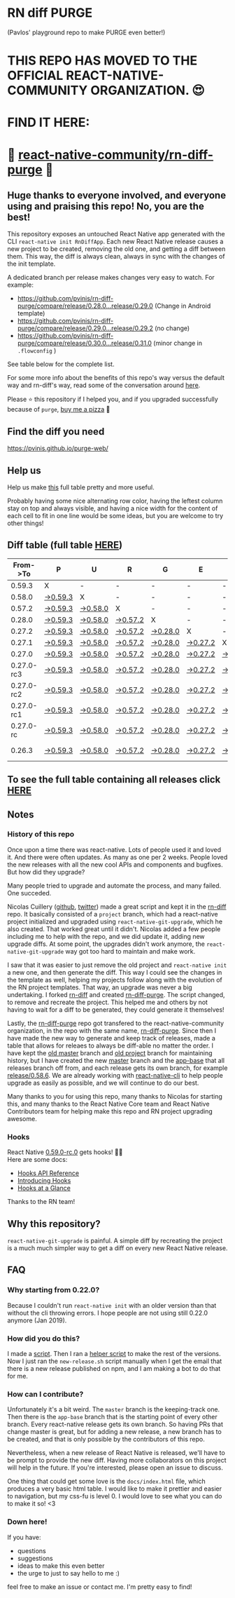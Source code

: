 # RN diff PURGE
(Pavlos' playground repo to make PURGE even better!)

# THIS REPO HAS MOVED TO THE OFFICIAL REACT-NATIVE-COMMUNITY ORGANIZATION. 😍
# FIND IT HERE:  
# 💪 [react-native-community/rn-diff-purge](https://github.com/react-native-community/rn-diff-purge) 🎉
## Huge thanks to everyone involved, and everyone using and praising this repo! No, you are the best!

This repository exposes an untouched React Native app generated with the CLI
`react-native init RnDiffApp`. Each new React Native release causes a new project to be created, removing the old one, and getting a diff between them. This way, the diff is always clean, always in sync with the changes of the init template.

A dedicated branch per release makes changes very easy
to watch. For example:

* https://github.com/pvinis/rn-diff-purge/compare/release/0.28.0...release/0.29.0
(Change in Android template)
* https://github.com/pvinis/rn-diff-purge/compare/release/0.29.0...release/0.29.2
(no change)
* https://github.com/pvinis/rn-diff-purge/compare/release/0.30.0...release/0.31.0
(minor change in `.flowconfig` )

See table below for the complete list.

For some more info about the benefits of this repo's way versus the default way and rn-diff's way, read some of the conversation around [here](https://github.com/react-native-community/discussions-and-proposals/issues/68#issuecomment-452227478).

Please :star: this repository if I helped you, and if you upgraded successfully because of `purge`, [buy me a pizza](https://www.buymeacoffee.com/DGWwHVZ4s) :pizza:

## Find the diff you need
https://pvinis.github.io/purge-web/

## Help us
Help us make [this](https://pvinis.github.io/rn-diff-purge) full table pretty and more useful.

Probably having some nice alternating row color, having the leftest column stay on top and always visible, and having a nice width for the content of each cell to fit in one line would be some ideas, but you are welcome to try other things!

## Diff table (full table [HERE](https://pvinis.github.io/rn-diff-purge))

| From->To   | P                                                                                              | U                                                                                              | R                                                                                              | G                                                                                              | E                                                                                              |                                                                                                | T                                                                                              | I                                                                                                      | M                                                                                                      | E                                                                                                     | !                                                                                                | !   |
| ---------- | ---------------------------------------------------------------------------------------------- | ---------------------------------------------------------------------------------------------- | ---------------------------------------------------------------------------------------------- | ---------------------------------------------------------------------------------------------- | ---------------------------------------------------------------------------------------------- | ---------------------------------------------------------------------------------------------- | ---------------------------------------------------------------------------------------------- | ------------------------------------------------------------------------------------------------------ | ------------------------------------------------------------------------------------------------------ | ----------------------------------------------------------------------------------------------------- | ------------------------------------------------------------------------------------------------ | --- |
| 0.59.3     | X                                                                                              | -                                                                                              | -                                                                                              | -                                                                                              | -                                                                                              | -                                                                                              | -                                                                                              | -                                                                                                      | -                                                                                                      | -                                                                                                     | -                                                                                                | -   |
| 0.58.0     | [->0.59.3](https://github.com/pvinis/rn-diff-purge/compare/release/0.58.0..release/0.59.3)     | X                                                                                              | -                                                                                              | -                                                                                              | -                                                                                              | -                                                                                              | -                                                                                              | -                                                                                                      | -                                                                                                      | -                                                                                                     | -                                                                                                | -   |
| 0.57.2     | [->0.59.3](https://github.com/pvinis/rn-diff-purge/compare/release/0.57.2..release/0.59.3)     | [->0.58.0](https://github.com/pvinis/rn-diff-purge/compare/release/0.57.2..release/0.58.0)     | X                                                                                              | -                                                                                              | -                                                                                              | -                                                                                              | -                                                                                              | -                                                                                                      | -                                                                                                      | -                                                                                                     | -                                                                                                | -   |
| 0.28.0     | [->0.59.3](https://github.com/pvinis/rn-diff-purge/compare/release/0.28.0..release/0.59.3)     | [->0.58.0](https://github.com/pvinis/rn-diff-purge/compare/release/0.28.0..release/0.58.0)     | [->0.57.2](https://github.com/pvinis/rn-diff-purge/compare/release/0.28.0..release/0.57.2)     | X                                                                                              | -                                                                                              | -                                                                                              | -                                                                                              | -                                                                                                      | -                                                                                                      | -                                                                                                     | -                                                                                                | -   |
| 0.27.2     | [->0.59.3](https://github.com/pvinis/rn-diff-purge/compare/release/0.27.2..release/0.59.3)     | [->0.58.0](https://github.com/pvinis/rn-diff-purge/compare/release/0.27.2..release/0.58.0)     | [->0.57.2](https://github.com/pvinis/rn-diff-purge/compare/release/0.27.2..release/0.57.2)     | [->0.28.0](https://github.com/pvinis/rn-diff-purge/compare/release/0.27.2..release/0.28.0)     | X                                                                                              | -                                                                                              | -                                                                                              | -                                                                                                      | -                                                                                                      | -                                                                                                     | -                                                                                                | -   |
| 0.27.1     | [->0.59.3](https://github.com/pvinis/rn-diff-purge/compare/release/0.27.1..release/0.59.3)     | [->0.58.0](https://github.com/pvinis/rn-diff-purge/compare/release/0.27.1..release/0.58.0)     | [->0.57.2](https://github.com/pvinis/rn-diff-purge/compare/release/0.27.1..release/0.57.2)     | [->0.28.0](https://github.com/pvinis/rn-diff-purge/compare/release/0.27.1..release/0.28.0)     | [->0.27.2](https://github.com/pvinis/rn-diff-purge/compare/release/0.27.1..release/0.27.2)     | X                                                                                              | -                                                                                              | -                                                                                                      | -                                                                                                      | -                                                                                                     | -                                                                                                | -   |
| 0.27.0     | [->0.59.3](https://github.com/pvinis/rn-diff-purge/compare/release/0.27.0..release/0.59.3)     | [->0.58.0](https://github.com/pvinis/rn-diff-purge/compare/release/0.27.0..release/0.58.0)     | [->0.57.2](https://github.com/pvinis/rn-diff-purge/compare/release/0.27.0..release/0.57.2)     | [->0.28.0](https://github.com/pvinis/rn-diff-purge/compare/release/0.27.0..release/0.28.0)     | [->0.27.2](https://github.com/pvinis/rn-diff-purge/compare/release/0.27.0..release/0.27.2)     | [->0.27.1](https://github.com/pvinis/rn-diff-purge/compare/release/0.27.0..release/0.27.1)     | X                                                                                              | -                                                                                                      | -                                                                                                      | -                                                                                                     | -                                                                                                | -   |
| 0.27.0-rc3 | [->0.59.3](https://github.com/pvinis/rn-diff-purge/compare/release/0.27.0-rc3..release/0.59.3) | [->0.58.0](https://github.com/pvinis/rn-diff-purge/compare/release/0.27.0-rc3..release/0.58.0) | [->0.57.2](https://github.com/pvinis/rn-diff-purge/compare/release/0.27.0-rc3..release/0.57.2) | [->0.28.0](https://github.com/pvinis/rn-diff-purge/compare/release/0.27.0-rc3..release/0.28.0) | [->0.27.2](https://github.com/pvinis/rn-diff-purge/compare/release/0.27.0-rc3..release/0.27.2) | [->0.27.1](https://github.com/pvinis/rn-diff-purge/compare/release/0.27.0-rc3..release/0.27.1) | [->0.27.0](https://github.com/pvinis/rn-diff-purge/compare/release/0.27.0-rc3..release/0.27.0) | X                                                                                                      | -                                                                                                      | -                                                                                                     | -                                                                                                | -   |
| 0.27.0-rc2 | [->0.59.3](https://github.com/pvinis/rn-diff-purge/compare/release/0.27.0-rc2..release/0.59.3) | [->0.58.0](https://github.com/pvinis/rn-diff-purge/compare/release/0.27.0-rc2..release/0.58.0) | [->0.57.2](https://github.com/pvinis/rn-diff-purge/compare/release/0.27.0-rc2..release/0.57.2) | [->0.28.0](https://github.com/pvinis/rn-diff-purge/compare/release/0.27.0-rc2..release/0.28.0) | [->0.27.2](https://github.com/pvinis/rn-diff-purge/compare/release/0.27.0-rc2..release/0.27.2) | [->0.27.1](https://github.com/pvinis/rn-diff-purge/compare/release/0.27.0-rc2..release/0.27.1) | [->0.27.0](https://github.com/pvinis/rn-diff-purge/compare/release/0.27.0-rc2..release/0.27.0) | [->0.27.0-rc3](https://github.com/pvinis/rn-diff-purge/compare/release/0.27.0-rc2..release/0.27.0-rc3) | X                                                                                                      | -                                                                                                     | -                                                                                                | -   |
| 0.27.0-rc1 | [->0.59.3](https://github.com/pvinis/rn-diff-purge/compare/release/0.27.0-rc1..release/0.59.3) | [->0.58.0](https://github.com/pvinis/rn-diff-purge/compare/release/0.27.0-rc1..release/0.58.0) | [->0.57.2](https://github.com/pvinis/rn-diff-purge/compare/release/0.27.0-rc1..release/0.57.2) | [->0.28.0](https://github.com/pvinis/rn-diff-purge/compare/release/0.27.0-rc1..release/0.28.0) | [->0.27.2](https://github.com/pvinis/rn-diff-purge/compare/release/0.27.0-rc1..release/0.27.2) | [->0.27.1](https://github.com/pvinis/rn-diff-purge/compare/release/0.27.0-rc1..release/0.27.1) | [->0.27.0](https://github.com/pvinis/rn-diff-purge/compare/release/0.27.0-rc1..release/0.27.0) | [->0.27.0-rc3](https://github.com/pvinis/rn-diff-purge/compare/release/0.27.0-rc1..release/0.27.0-rc3) | [->0.27.0-rc2](https://github.com/pvinis/rn-diff-purge/compare/release/0.27.0-rc1..release/0.27.0-rc2) | X                                                                                                     | -                                                                                                | -   |
| 0.27.0-rc  | [->0.59.3](https://github.com/pvinis/rn-diff-purge/compare/release/0.27.0-rc..release/0.59.3)  | [->0.58.0](https://github.com/pvinis/rn-diff-purge/compare/release/0.27.0-rc..release/0.58.0)  | [->0.57.2](https://github.com/pvinis/rn-diff-purge/compare/release/0.27.0-rc..release/0.57.2)  | [->0.28.0](https://github.com/pvinis/rn-diff-purge/compare/release/0.27.0-rc..release/0.28.0)  | [->0.27.2](https://github.com/pvinis/rn-diff-purge/compare/release/0.27.0-rc..release/0.27.2)  | [->0.27.1](https://github.com/pvinis/rn-diff-purge/compare/release/0.27.0-rc..release/0.27.1)  | [->0.27.0](https://github.com/pvinis/rn-diff-purge/compare/release/0.27.0-rc..release/0.27.0)  | [->0.27.0-rc3](https://github.com/pvinis/rn-diff-purge/compare/release/0.27.0-rc..release/0.27.0-rc3)  | [->0.27.0-rc2](https://github.com/pvinis/rn-diff-purge/compare/release/0.27.0-rc..release/0.27.0-rc2)  | [->0.27.0-rc1](https://github.com/pvinis/rn-diff-purge/compare/release/0.27.0-rc..release/0.27.0-rc1) | X                                                                                                | -   |
| 0.26.3     | [->0.59.3](https://github.com/pvinis/rn-diff-purge/compare/release/0.26.3..release/0.59.3)     | [->0.58.0](https://github.com/pvinis/rn-diff-purge/compare/release/0.26.3..release/0.58.0)     | [->0.57.2](https://github.com/pvinis/rn-diff-purge/compare/release/0.26.3..release/0.57.2)     | [->0.28.0](https://github.com/pvinis/rn-diff-purge/compare/release/0.26.3..release/0.28.0)     | [->0.27.2](https://github.com/pvinis/rn-diff-purge/compare/release/0.26.3..release/0.27.2)     | [->0.27.1](https://github.com/pvinis/rn-diff-purge/compare/release/0.26.3..release/0.27.1)     | [->0.27.0](https://github.com/pvinis/rn-diff-purge/compare/release/0.26.3..release/0.27.0)     | [->0.27.0-rc3](https://github.com/pvinis/rn-diff-purge/compare/release/0.26.3..release/0.27.0-rc3)     | [->0.27.0-rc2](https://github.com/pvinis/rn-diff-purge/compare/release/0.26.3..release/0.27.0-rc2)     | [->0.27.0-rc1](https://github.com/pvinis/rn-diff-purge/compare/release/0.26.3..release/0.27.0-rc1)    | [->0.27.0-rc](https://github.com/pvinis/rn-diff-purge/compare/release/0.26.3..release/0.27.0-rc) | X   |

## To see the full table containing all releases click [HERE](https://pvinis.github.io/rn-diff-purge)

## Notes

### History of this repo

Once upon a time there was react-native. Lots of people used it and loved it. And there were often updates. As many as one per 2 weeks. People loved the new releases with all the new cool APIs and components and bugfixes. But how did they upgrade?

Many people tried to upgrade and automate the process, and many failed. One succeded.

Nicolas Cuillery ([github](https://github.com/ncuillery), [twitter](https://twitter.com/ncuillery)) made a great script and kept it in the [rn-diff](https://github.com/ncuillery/rn-diff) repo. It basically consisted of a `project` branch, which had a react-native project initialized and upgraded using `react-native-git-upgrade`, which he also created. That worked great until it didn't. Nicolas added a few people including me to help with the repo, and we did update it, adding new upgrade diffs. At some point, the upgrades didn't work anymore, the `react-native-git-upgrade` way got too hard to maintain and make work.

I saw that it was easier to just remove the old project and `react-native init` a new one, and then generate the diff. This way I could see the changes in the template as well, helping my projects follow along with the evolution of the RN project templates. That way, an upgrade was never a big undertaking. I forked [rn-diff](https://github.com/ncuillery/rn-diff) and created [rn-diff-purge](https://github.com/pvinis/rn-diff-purge). The script changed, to remove and recreate the project. This helped me and others by not having to wait for a diff to be generated, they could generate it themselves!

Lastly, the [rn-diff-purge](https://github.com/pvinis/rn-diff-purge) repo got transfered to the react-native-community organization, in the repo with the same name, [rn-diff-purge](https://github.com/react-native-community/rn-diff-purge). Since then I have made the new way to generate and keep track of releases, made a table that allows for releaes to always be diff-able no matter the order. I have kept the [old master](https://github.com/pvinis/rn-diff-purge/tree/old/master) branch and [old project](https://github.com/pvinis/rn-diff-purge/tree/old/project) branch for maintaining history, but I have created the new [master](https://github.com/pvinis/rn-diff-purge/tree/master) branch and the [app-base](https://github.com/pvinis/rn-diff-purge/tree/app-base) that all releases branch off from, and each release gets its own branch, for example [release/0.58.6](https://github.com/pvinis/rn-diff-purge/tree/release/0.58.6). We are already working with [react-native-cli](https://github.com/react-native-community/react-native-cli) to help people upgrade as easily as possible, and we will continue to do our best.

Many thanks to you for using this repo, many thanks to Nicolas for starting this, and many thanks to the React Native Core team and React Native Contributors team for helping make this repo and RN project upgrading awesome.

### Hooks
React Native [0.59.0-rc.0](https://github.com/pvinis/rn-diff-purge#version-changes) gets hooks! 🎉🥳  
Here are some docs:
- [Hooks API Reference](https://reactjs.org/docs/hooks-reference.html)
- [Introducing Hooks](https://reactjs.org/docs/hooks-intro.html)
- [Hooks at a Glance](https://reactjs.org/docs/hooks-overview.html)

Thanks to the RN team!

## Why this repository?
`react-native-git-upgrade` is painful. A simple diff by recreating the project is a much much simpler way to get a diff on every new React Native release.

## FAQ

### Why starting from 0.22.0?

Because I couldn't run `react-native init` with an older version than that without the cli throwing errors. I hope people are not using still 0.22.0 anymore (Jan 2019).

### How did you do this?

I made a [script](https://github.com/pvinis/rn-diff-purge/blob/master/new-release.sh). Then I ran a [helper script](https://github.com/pvinis/rn-diff-purge/blob/master/new-release.sh) to make the rest of the versions.
Now I just ran the `new-release.sh` script manually when I get the email that there is a new release published on npm, and I am making a bot to do that for me.

### How can I contribute?

Unfortunately it's a bit weird. The `master` branch is the keeping-track one. Then there is the `app-base` branch that is the starting point of every other branch. Every react-native release gets its own branch. So having PRs that change master is great, but for adding a new release, a new branch has to be created, and that is only possible by the contributors of this repo.

Nevertheless, when a new release of React Native is released, we'll have to be prompt to provide
the new diff. Having more collaborators on this project will help in the future. If you're interested, please open an issue to discuss.

One thing that could get some love is the `docs/index.html` file, which produces a very basic html table. I would like to make it prettier and easier to navigation, but my css-fu is level 0. I would love to see what you can do to make it so! <3

### Down here!

If you have: 
- questions
- suggestions
- ideas to make this even better
- the urge to just to say hello to me :)

feel free to make an issue or contact me. I'm pretty easy to find!
